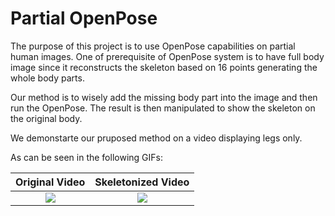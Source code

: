 # Partial OpenPose

The purpose of this project is to use OpenPose capabilities on partial human images.
One of prerequisite of OpenPose system is to have full body image since it reconstructs the skeleton based on 16 points generating the whole body parts.

Our method is to wisely add the missing body part into the image and then run the OpenPose.
The result is then manipulated to show the skeleton on the original body.

We demonstarte our pruposed method on a video displaying legs only.

As can be seen in the following GIFs:

Original Video            |  Skeletonized Video
:-------------------------:|:-------------------------:
![](https://i.imgur.com/9wYNsIe.gif) |  ![](https://i.imgur.com/pdZOEB9.gif)
